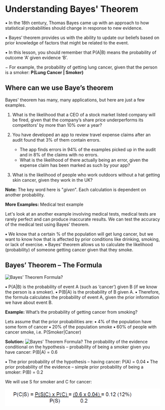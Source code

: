 # Understanding Bayes' Theorem

▪ In the 18th century, Thomas Bayes came up with an approach to how statistical probabilities should change in response to new evidence.

▪ Bayes’ theorem provides us with the ability to update our beliefs based on prior knowledge of factors that might be related to the event.

▪ In this lesson, you should remember that P(A|B) means the probability of outcome ‘A’ given evidence ‘B’.

− For example, the probability of getting lung cancer, given that the person is a smoker: **P(Lung Cancer | Smoker)**

## Where can we use Baye’s theorem

Bayes' theorem has many, many applications, but here are just a few examples.

1. What is the likelihood that a CEO of a stock market listed company will be fired, given that the company’s share price underperforms its competitors’ by more than 10% over a year?

2. You have developed an app to review travel expense claims after an audit found that 3% of them contain errors.

    * The app finds errors in 94% of the examples picked up in the audit and in 8% of the claims with no errors.
    * What is the likelihood of there actually being an error, given the expense claim has been marked as such by your app?

3. What is the likelihood of people who work outdoors without a hat getting skin cancer, given they work in the UK?

**Note:** The key word here is "_given_". Each calculation is dependent on another probability.

**More Examples:** Medical test example

Let's look at an another example involving medical tests, medical tests are rarely perfect and can produce inaccurate results. We can test the accuracy of the medical test using Bayes' theorem.

**▪** We know that a certain % of the population will get lung cancer, but we want to know how that is affected by prior conditions like drinking, smoking, or lack of exercise.
**▪** Bayes’ theorem allows us to calculate the likelihood (probability) of someone getting cancer given that they smoke.

## Bayes’ Theorem – The Formula

![Bayes’ Theorem Formula?](Bayes’Theorem.png)

**▪** P(A|B) is the probability of event A (such as ‘cancer’) given B (if we know the person is a smoker).
**▪** P(B|A) is the probability of B given A.
**▪** Therefore, the formula calculates the probability of event A, given the prior information we have about event B.

**Example:** What’s the probability of getting cancer from smoking?

Lets assume that the prior probabilities are:
**▪** 4% of the population have some form of cancer
**▪** 20% of the population smoke
**▪** 60% of people with cancer smoke,
i.e. P(Smoker|Cancer)

**Solution:**
![Bayes’ Theorem Formula?](Bayes’Theorem.png)
The probability of the evidence conditional on the hypothesis – probability of being a smoker given you have cancer:
P(B|A) = 0.6

**▪** The prior probability of the hypothesis – having cancer:
P(A) = 0.04
**▪** The prior probability of the evidence – simple prior probability of being a smoker:
P(B) = 0.2

We will use S for smoker and C for cancer:

![Solution?](Baye'sSolution.png)

